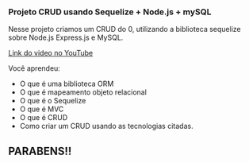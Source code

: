 ### Projeto CRUD usando Sequelize + Node.js + mySQL

Nesse projeto criamos um CRUD do 0, utilizando a biblioteca sequelize sobre Node.js
Express.js e MySQL.

[Link do video no YouTube](https://www.youtube.com/watch?v=-FGCjfR9HFk&t=1284s)

Você aprendeu:

- O que é uma biblioteca ORM
- O que é mapeamento objeto relacional
- O que é o Sequelize
- O que é MVC
- O que é CRUD
- Como criar um CRUD usando as tecnologias citadas.

## PARABENS!!


